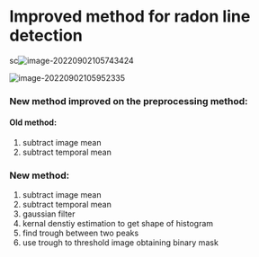 # Improved method for radon line detection

sc![image-20220902105743424](/home/zhw272/.config/Typora/typora-user-images/image-20220902105743424.png)

![image-20220902105952335](/home/zhw272/.config/Typora/typora-user-images/image-20220902105952335.png)

### New method improved on the preprocessing method:

#### Old method:

1. subtract image mean
2. subtract temporal mean

### New method:

1. subtract image mean
2. subtract temporal mean
3. gaussian filter
4. kernal denstiy estimation to get shape of histogram
5. find trough between two peaks
6. use trough to threshold image obtaining binary mask

